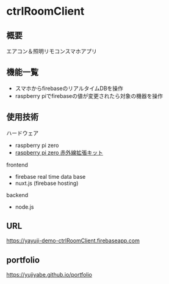 
# ctrlRoomClient

## 概要
エアコン＆照明リモコンスマホアプリ


## 機能一覧
- スマホからfirebaseのリアルタイムDBを操作
- raspberry piでfirebaseの値が変更されたら対象の機器を操作


## 使用技術
ハードウェア
- raspberry pi zero
- [raspberry pi zero 赤外線拡張キット](https://bit-trade-one.co.jp/adrszirs/)	

frontend
- firebase real time data base
- nuxt.js (firebase hosting)


backend
- node.js


## URL
https://yayuji-demo-ctrlRoomClient.firebaseapp.com

## portfolio
https://yujiyabe.github.io/portfolio

